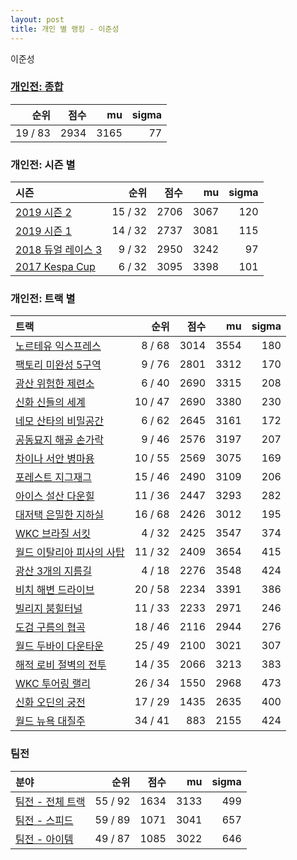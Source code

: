 ```yaml
---
layout: post
title: 개인 별 랭킹 - 이준성
---
```


이준성

### [개인전: 종합](../singles-full)

| 순위 | 점수 | mu | sigma |
|---:|---:|---:|---:|
| 19 / 83 | 2934 | 3165 | 77 |

### 개인전: 시즌 별

| 시즌 | 순위 | 점수 | mu | sigma |
|:---|---:|---:|---:|---:|
| [2019 시즌 2](../singles-s2019_2) | 15 / 32 | 2706 | 3067 | 120 |
| [2019 시즌 1](../singles-s2019_1) | 14 / 32 | 2737 | 3081 | 115 |
| [2018 듀얼 레이스 3](../singles-s2018_1) | 9 / 32 | 2950 | 3242 | 97 |
| [2017 Kespa Cup](../singles-s2017_2) | 6 / 32 | 3095 | 3398 | 101 |

### 개인전: 트랙 별

| 트랙 | 순위 | 점수 | mu | sigma |
|:---|---:|---:|---:|---:|
| [노르테유 익스프레스](../noex) | 8 / 68 | 3014 | 3554 | 180 |
| [팩토리 미완성 5구역](../district5) | 9 / 76 | 2801 | 3312 | 170 |
| [광산 위험한 제련소](../jeryeonso) | 6 / 40 | 2690 | 3315 | 208 |
| [신화 신들의 세계](../shinsegye) | 10 / 47 | 2690 | 3380 | 230 |
| [네모 산타의 비밀공간](../santa) | 6 / 62 | 2645 | 3161 | 172 |
| [공동묘지 해골 손가락](../haeson) | 9 / 46 | 2576 | 3197 | 207 |
| [차이나 서안 병마용](../byeongma) | 10 / 55 | 2569 | 3075 | 169 |
| [포레스트 지그재그](../zigzag) | 15 / 46 | 2490 | 3109 | 206 |
| [아이스 설산 다운힐](../seolsan) | 11 / 36 | 2447 | 3293 | 282 |
| [대저택 은밀한 지하실](../jeotaek) | 16 / 68 | 2426 | 3012 | 195 |
| [WKC 브라질 서킷](../brazil) | 4 / 32 | 2425 | 3547 | 374 |
| [월드 이탈리아 피사의 사탑](../pizza) | 11 / 32 | 2409 | 3654 | 415 |
| [광산 3개의 지름길](../gwangsamji) | 4 / 18 | 2276 | 3548 | 424 |
| [비치 해변 드라이브](../haebyun) | 20 / 58 | 2234 | 3391 | 386 |
| [빌리지 붐힐터널](../boomhill) | 11 / 33 | 2233 | 2971 | 246 |
| [도검 구름의 협곡](../hyupgog) | 18 / 46 | 2116 | 2944 | 276 |
| [월드 두바이 다운타운](../dubai) | 25 / 49 | 2100 | 3021 | 307 |
| [해적 로비 절벽의 전투](../lobby) | 14 / 35 | 2066 | 3213 | 383 |
| [WKC 투어링 랠리](../rally) | 26 / 34 | 1550 | 2968 | 473 |
| [신화 오딘의 궁전](../odin) | 17 / 29 | 1435 | 2635 | 400 |
| [월드 뉴욕 대질주](../newyork) | 34 / 41 | 883 | 2155 | 424 |

### 팀전

| 분야 | 순위 | 점수 | mu | sigma |
|:---|---:|---:|---:|---:|
| [팀전 - 전체 트랙](../team-full) | 55 / 92 | 1634 | 3133 | 499 |
| [팀전 - 스피드](../team-speed) | 59 / 89 | 1071 | 3041 | 657 |
| [팀전 - 아이템](../team-item) | 49 / 87 | 1085 | 3022 | 646 |

